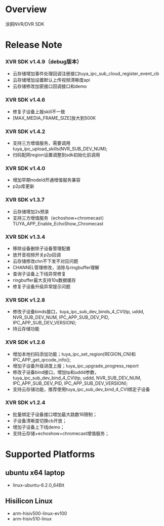 # Overview

涂鸦NVR/DVR SDK

# Release Note

### XVR SDK v1.4.9（debug版本）
* 云存储增加事件处理回调注册接口tuya_ipc_sub_cloud_register_event_cb
* 云存储增加设置默认上传视频清晰度api
* 云存储修改加密接口回调接口和demo
### XVR SDK v1.4.6
* 修复子设备上报skill不一致
* [MAX_MEDIA_FRAME_SIZE]放大到500K
### XVR SDK v1.4.2
* 支持三方增值服务，需要调用tuya_ipc_upload_skills(NVR_SUB_DEV_NUM);
* 扫码配网region设置调整到sdk初始化前调用
### XVR SDK v1.4.0
* 增加早期nodeId开通增值服务兼容
* p2p库更新
### XVR SDK v1.3.7
* 云存储增加2s预录
* 支持三方增值服务（echoshow+chromecast）TUYA_APP_Enable_EchoShow_Chromecast
### XVR SDK v1.3.4
* 移除设备删除子设备管理配置
* 放开音视频开关p2p回调
* 云存储修改chn不下发不对应问题
* CHANNEL管理修改，消除与ringbuffer理解
* 查询子设备上下线异常修复
* ringbuffer最大支持10s数据缓存
* 修复子设备升级异常提示问题
### XVR SDK v1.2.8
* 修改子设备binds接口，tuya_ipc_sub_dev_binds_4_CVI(tp, uddd, NVR_SUB_DEV_NUM, IPC_APP_SUB_DEV_PID, IPC_APP_SUB_DEV_VERSION);<br>
* 持云存储功能<br>
### XVR SDK v1.2.6
* 增加本地扫码添加功能；tuya_ipc_set_region(REGION_CN)和IPC_APP_get_qrcode_info();<br>
* 增加子设备升级进度上报；tuya_ipc_upgrade_progress_report<br>
* 修改子设备bind接口，增加tp和uddd参数，tuya_ipc_sub_dev_bind_4_CVI(tp, uddd, NVR_SUB_DEV_NUM, IPC_APP_SUB_DEV_PID, IPC_APP_SUB_DEV_VERSION);<br>
* 支持云存储功能，推荐使用tuya_ipc_sub_dev_bind_4_CVI绑定子设备<br>
### XVR SDK v1.2.4
* 批量绑定子设备接口增加最大路数16限制；<br>
* 子设备清晰度切换cb开放；<br>
* 增加子设备上下线demo；<br>
* 支持云存储+echoshow+chromecast增值服务；<br>

# Supported Platforms

## ubuntu x64 laptop
* linux-ubuntu-6.2.0_64Bit

## Hisilicon Linux
* arm-hisiv500-linux-ev100
* arm-hisiv510-linux
